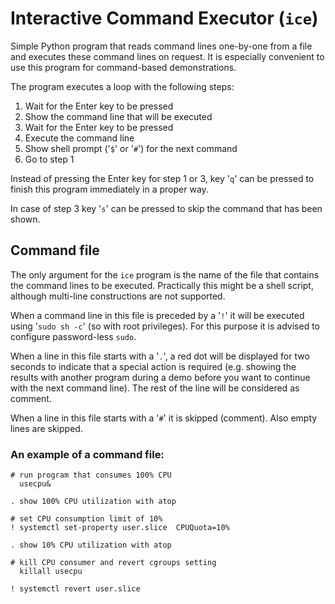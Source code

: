 # Interactive Command Executor (`ice`)

Simple Python program that reads command lines one-by-one from a file and executes these command lines on request. It is especially convenient to use this program for command-based demonstrations.

The program executes a loop with the following steps:

1. Wait for the Enter key to be pressed
2. Show the command line that will be executed
3. Wait for the Enter key to be pressed
4. Execute the command line
5. Show shell prompt ('`$`' or '`#`') for the next command
6. Go to step 1

Instead of pressing the Enter key for step 1 or 3, key '`q`' can be pressed to finish this program immediately in a proper way.

In case of step 3 key '`s`' can be pressed to skip the command that has been shown.

## Command file

The only argument for the `ice` program is the name of the file that contains the command lines to be executed. Practically this might be a shell script, although multi-line constructions are not supported.

When a command line in this file is preceded by a '`!`' it will be executed using '`sudo sh -c`' (so with root privileges). For this purpose it is advised to configure password-less `sudo`.

When a line in this file starts with a '`.`', a red dot will be displayed for two seconds to indicate that a special action is required (e.g. showing the results with another program during a demo before you want to continue with the next command line). The rest of the line will be considered as comment.

When a line in this file starts with a '`#`' it is skipped (comment). Also empty lines are skipped.

### An example of a command file:

`# run program that consumes 100% CPU`  
`  usecpu&`  
  
`. show 100% CPU utilization with atop`  
  
`# set CPU consumption limit of 10%`  
`! systemctl set-property user.slice  CPUQuota=10%`  
  
`. show 10% CPU utilization with atop`   
  
`# kill CPU consumer and revert cgroups setting`  
`  killall usecpu`  
  
`! systemctl revert user.slice`  
